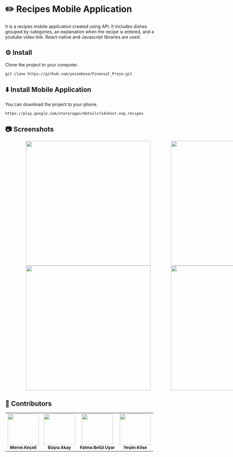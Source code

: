 # ✏️ Recipes Mobile Application

It is a recipes mobile application created using API. It includes dishes grouped by categories, an explanation when the recipe is entered, and a youtube video link. React-native and Javascript libraries are used.

## ⚙️ Install

Clone the project to your computer.
```
git clone https://github.com/yesimkose/Finansal_Proje.git
```

## ⬇️ Install Mobile Application

You can download the project to your phone.

```
https://play.google.com/store/apps/details?id=host.exp.recipes
```

## 📷 Screenshots

<div style="display: flex; width: 1000px; justify-content: space-evenly;">
  <img src="https://play-lh.googleusercontent.com/OPdTWq5l1zLnCos6OuJno7RQ84lKaEjqsUz2gAE3_u3xGGdwZfkLGsKevmWRE4wx=w1920-h969-rw" width="400px;" alt=""/>
  <img src="https://play-lh.googleusercontent.com/EdMf-GdO6M0t8roE3vVaEDrlvAVX2b8WIBDTvPX6gbEijqnQhd_pkprpTFZ25YfESPc=w1920-h969-rw" width="400px;" alt=""/>
</div>
<div style="display: flex; width: 1000px; justify-content: space-evenly;">
  <img src="https://play-lh.googleusercontent.com/U_-k9_P5VGdaagBHc3leLHq8eyQaYODXva6o5H380RKLtZ5oQU__0OFIvmW48CsOWF4=w1920-h969-rw" width="400px;" alt=""/>
  <img src="https://play-lh.googleusercontent.com/wJY86ElJnWuM4160w67ILYxqA7x58KfWOY4ck8KPUtRAtNAh_t0JhsE1xfNMqvFKkAQ=w1920-h969-rw" width="400px;" alt=""/>
</div>

## 🎯 Contributors
<table>
  <tr>
    <td align="center"><a href="https://www.linkedin.com/in/merveekeceli/"><img src="https://avatars.githubusercontent.com/u/56134222?v=4" width="100px;" alt=""/><br /><sub><b>Merve Keçeli</b></sub></a><br /></td>
    <td align="center"><a href="https://www.linkedin.com/in/busraakay/"><img src="https://avatars.githubusercontent.com/u/61781887?v=4" width="100px;" alt=""/><br /><sub><b>Büşra Akay</b></sub></a><br /></td>
    <td align="center"><a href="https://www.linkedin.com/in/fatmabetuluyar/"><img src="https://avatars.githubusercontent.com/u/69481739?v=4" width="100px;" alt=""/><br /><sub><b>Fatma Betül Uyar</b></sub></a><br /></td>
    <td align="center"><a href="https://www.linkedin.com/in/yesim-kose/"><img src="https://avatars.githubusercontent.com/u/63107139?v=4" width="100px;" alt=""/><br /><sub><b>Yeşim Köse</b></sub></a><br /></td>
  </tr>
</table>
